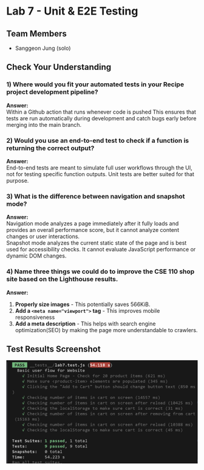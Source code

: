 # Lab 7 - Unit & E2E Testing

## Team Members
- Sanggeon Jung (solo)


## Check Your Understanding

### 1) Where would you fit your automated tests in your Recipe project development pipeline?  
**Answer:**  
Within a Github action that runs whenever code is pushed 
This ensures that tests are run automatically during development and catch bugs early before merging into the main branch.


### 2) Would you use an end-to-end test to check if a function is returning the correct output?  
**Answer:**  
End-to-end tests are meant to simulate full user workflows through the UI, not for testing specific function outputs. Unit tests are better suited for that purpose.


### 3) What is the difference between navigation and snapshot mode?  
**Answer:**  
Navigation mode analyzes a page immediately after it fully loads and provides an overall performance score, but it cannot analyze content changes or user interactions.  
Snapshot mode analyzes the current static state of the page and is best used for accessibility checks. It cannot evaluate JavaScript performance or dynamic DOM changes.

### 4) Name three things we could do to improve the CSE 110 shop site based on the Lighthouse results.  
**Answer:**  

1. **Properly size images** - This potentially saves 566KiB.
2. **Add a `<meta name="viewport">` tag** - This improves mobile responsiveness
3.  **Add a meta description**  - This helps with search engine optimization(SEO) by making the page more understandable to crawlers.


## Test Results Screenshot
![screenshot](./screenshot/screenshot.png)

